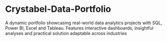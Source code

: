 # Crystabel-Data-Portfolio
A dynamic portfolio showcasing real-world data analytics projects with SQL, Power BI, Excel and Tableau. Features interactive dashboards, insightful analyses and practical solution adaptable across industries
